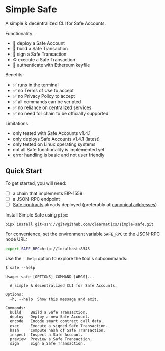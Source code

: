 # Simple Safe

A simple & decentralized CLI for Safe Accounts.

Functionality:

- 🚀 deploy a Safe Account
- 📝 build a Safe Transaction
- 🔏 sign a Safe Transaction
- ⚙️ execute a Safe Transaction
- 🪪 authenticate with Ethereum keyfile

Benefits:

- ✅ runs in the terminal
- ✅ no Terms of Use to accept
- ✅ no Privacy Policy to accept
- ✅ all commands can be scripted
- ✅ no reliance on centralized services
- ✅ no need for chain to be officially supported

Limitations:

- only tested with Safe Accounts v1.4.1
- only deploys Safe Accounts v1.4.1 (latest)
- only tested on Linux operating systems
- not all Safe functionality is implemented yet
- error handling is basic and not user friendly

## Quick Start

To get started, you will need:

- [ ] a chain that implements EIP-1559
- [ ] a JSON-RPC endpoint
- [ ] [Safe contracts](https://github.com/safe-global/safe-smart-account)
      already deployed (preferably at
      [canonical addresses](https://github.com/safe-global/safe-singleton-factory?tab=readme-ov-file#how-to-get-the-singleton-deployed-to-your-network))

Install Simple Safe using `pipx`:

```sh
pipx install git+ssh://git@github.com/clearmatics/simple-safe.git
```

For convenience, set the environment variable `SAFE_RPC` to the JSON-RPC node
URL:

```sh
export SAFE_RPC=http://localhost:8545
```

Use the `--help` option to explore the tool's subcommands:

```console
$ safe --help

Usage: safe [OPTIONS] COMMAND [ARGS]...

  A simple & decentralized CLI for Safe Accounts.

Options:
  -h, --help  Show this message and exit.

Commands:
  build    Build a Safe Transaction.
  deploy   Deploy a new Safe Account.
  encode   Encode smart contract call data.
  exec     Execute a signed Safe Transaction.
  hash     Compute hash of Safe Transaction.
  inspect  Inspect a Safe Account.
  preview  Preview a Safe Transaction.
  sign     Sign a Safe Transaction.
```
